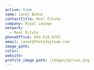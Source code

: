 ```yaml
---
active: true
name: Janet Bohne
contactTitle: Real Estate
company: Royal Lepage
network:
  - Real Estate
phoneOffice: 604-618-6797
email: janet@thetodayteam.com
image_path:
color:
website:
profile_image_path: /images/person.png
---
```



